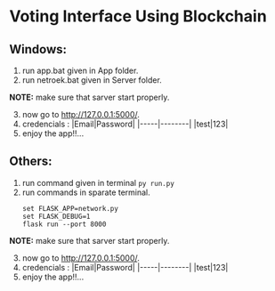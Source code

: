 # Voting Interface Using Blockchain

## Windows:
1) run app.bat given in App folder.
2) run netroek.bat given in Server folder.

**NOTE:** make sure that sarver start properly.

3) now go to http://127.0.0.1:5000/.
4) credencials :
    |Email|Password|
    |-----|--------|
    |test|123|
5) enjoy the app!!...

## Others:
1) run command given in terminal
`py run.py `
2) run commands in sparate terminal.
     ```
    set FLASK_APP=network.py
    set FLASK_DEBUG=1
    flask run --port 8000
     ```

**NOTE:** make sure that sarver start properly.

3) now go to http://127.0.0.1:5000/.
4) credencials :
    |Email|Password|
    |-----|--------|
    |test|123|
5) enjoy the app!!...